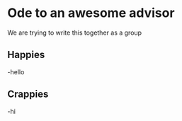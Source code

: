 # Ode to an awesome advisor
We are trying to write this together as a group


## Happies


-hello




## Crappies


-hi
